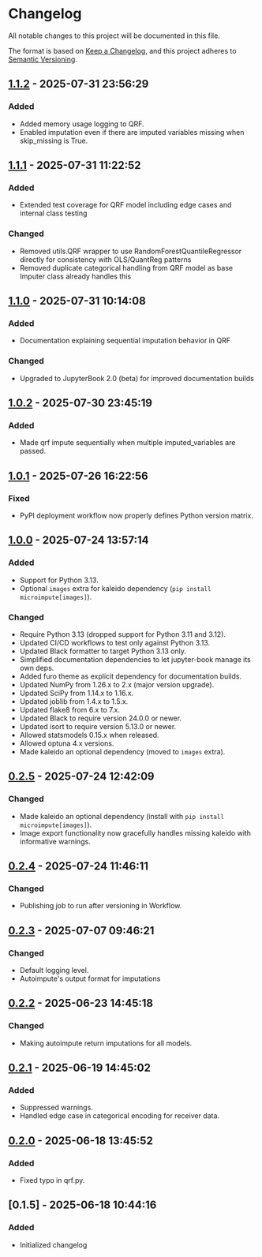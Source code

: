 # Changelog

All notable changes to this project will be documented in this file.

The format is based on [Keep a Changelog](https://keepachangelog.com/en/1.0.0/), 
and this project adheres to [Semantic Versioning](https://semver.org/spec/v2.0.0.html).

## [1.1.2] - 2025-07-31 23:56:29

### Added

- Added memory usage logging to QRF.
- Enabled imputation even if there are imputed variables missing when skip_missing is True.

## [1.1.1] - 2025-07-31 11:22:52

### Added

- Extended test coverage for QRF model including edge cases and internal class testing

### Changed

- Removed utils.QRF wrapper to use RandomForestQuantileRegressor directly for consistency with OLS/QuantReg patterns
- Removed duplicate categorical handling from QRF model as base Imputer class already handles this

## [1.1.0] - 2025-07-31 10:14:08

### Added

- Documentation explaining sequential imputation behavior in QRF

### Changed

- Upgraded to JupyterBook 2.0 (beta) for improved documentation builds

## [1.0.2] - 2025-07-30 23:45:19

### Added

- Made qrf impute sequentially when multiple imputed_variables are passed.

## [1.0.1] - 2025-07-26 16:22:56

### Fixed

- PyPI deployment workflow now properly defines Python version matrix.

## [1.0.0] - 2025-07-24 13:57:14

### Added

- Support for Python 3.13.
- Optional `images` extra for kaleido dependency (`pip install microimpute[images]`).

### Changed

- Require Python 3.13 (dropped support for Python 3.11 and 3.12).
- Updated CI/CD workflows to test only against Python 3.13.
- Updated Black formatter to target Python 3.13 only.
- Simplified documentation dependencies to let jupyter-book manage its own deps.
- Added furo theme as explicit dependency for documentation builds.
- Updated NumPy from 1.26.x to 2.x (major version upgrade).
- Updated SciPy from 1.14.x to 1.16.x.
- Updated joblib from 1.4.x to 1.5.x.
- Updated flake8 from 6.x to 7.x.
- Updated Black to require version 24.0.0 or newer.
- Updated isort to require version 5.13.0 or newer.
- Allowed statsmodels 0.15.x when released.
- Allowed optuna 4.x versions.
- Made kaleido an optional dependency (moved to `images` extra).

## [0.2.5] - 2025-07-24 12:42:09

### Changed

- Made kaleido an optional dependency (install with `pip install microimpute[images]`).
- Image export functionality now gracefully handles missing kaleido with informative warnings.

## [0.2.4] - 2025-07-24 11:46:11

### Changed

- Publishing job to run after versioning in Workflow.

## [0.2.3] - 2025-07-07 09:46:21

### Changed

- Default logging level.
- Autoimpute's output format for imputations

## [0.2.2] - 2025-06-23 14:45:18

### Changed

- Making autoimpute return imputations for all models.

## [0.2.1] - 2025-06-19 14:45:02

### Added

- Suppressed warnings.
- Handled edge case in categorical encoding for receiver data.

## [0.2.0] - 2025-06-18 13:45:52

### Added

- Fixed typo in qrf.py.

## [0.1.5] - 2025-06-18 10:44:16

### Added

- Initialized changelog



[1.1.2]: https://github.com/PolicyEngine/microimpute/compare/1.1.1...1.1.2
[1.1.1]: https://github.com/PolicyEngine/microimpute/compare/1.1.0...1.1.1
[1.1.0]: https://github.com/PolicyEngine/microimpute/compare/1.0.2...1.1.0
[1.0.2]: https://github.com/PolicyEngine/microimpute/compare/1.0.1...1.0.2
[1.0.1]: https://github.com/PolicyEngine/microimpute/compare/1.0.0...1.0.1
[1.0.0]: https://github.com/PolicyEngine/microimpute/compare/0.2.5...1.0.0
[0.2.5]: https://github.com/PolicyEngine/microimpute/compare/0.2.4...0.2.5
[0.2.4]: https://github.com/PolicyEngine/microimpute/compare/0.2.3...0.2.4
[0.2.3]: https://github.com/PolicyEngine/microimpute/compare/0.2.2...0.2.3
[0.2.2]: https://github.com/PolicyEngine/microimpute/compare/0.2.1...0.2.2
[0.2.1]: https://github.com/PolicyEngine/microimpute/compare/0.2.0...0.2.1
[0.2.0]: https://github.com/PolicyEngine/microimpute/compare/0.1.5...0.2.0

